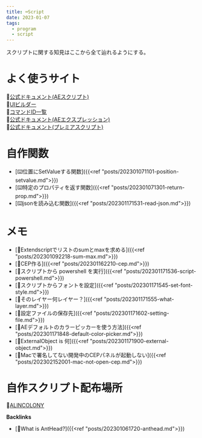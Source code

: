 ```yaml
---
title: ⌨️Script
date: 2023-01-07
tags:
  - program
  - script
---
```


スクリプトに関する知見はここから全て辿れるようにする。

# よく使うサイト
📝[公式ドキュメント(AEスクリプト)](https://ae-scripting.docsforadobe.dev/index.html)  
📝[UIビルダー](https://scriptui.joonas.me/)  
📝[コマンドID一覧](https://bitbucket.org/justin2taylor/workspace/snippets/aLjjBE)  
📝[公式ドキュメント(AEエクスプレッション)](https://ae-expressions.docsforadobe.dev/)  
📝[公式ドキュメント(プレミアスクリプト)](https://ppro-scripting.docsforadobe.dev/)  

# 自作関数
- [⌨️位置にSetValueする関数]({{<ref "posts/202301071101-position-setvalue.md">}})
- [⌨️特定のプロパティを返す関数]({{<ref "posts/202301071301-return-prop.md">}})
- [⌨️jsonを読み込む関数]({{<ref "posts/202301171531-read-json.md">}})

# メモ
- [📝Extendscriptでリストのsumとmaxを求める]({{<ref "posts/202301092218-sum-max.md">}})  
- [📝CEP作る]({{<ref "posts/202301162210-cep.md">}})  
- [📝スクリプトから powershell を実行]({{<ref "posts/202301171536-script-powershell.md">}})  
- [📝スクリプトからフォントを設定]({{<ref "posts/202301171545-set-font-style.md">}})  
- [📝そのレイヤー何レイヤー？]({{<ref "posts/202301171555-what-layer.md">}})  
- [📝設定ファイルの保存先]({{<ref "posts/202301171602-setting-file.md">}})  
- [📝AEデフォルトのカラーピッカーを使う方法]({{<ref "posts/202301171848-default-color-picker.md">}})  
- [📝ExternalObject is 何]({{<ref "posts/202301171900-external-object.md">}})  
- [📝Macで署名してない開発中のCEPパネルが起動しない]({{<ref "posts/202302152001-mac-not-open-cep.md">}})  

# 自作スクリプト配布場所
🐜[ALINCOLONY](https://www.alinco.shop/plugin-script/)

**Backlinks**
- [🐜What is AntHead?]({{<ref "posts/202301061720-anthead.md">}})